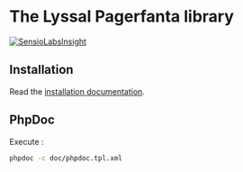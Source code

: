# The Lyssal Pagerfanta library

[![SensioLabsInsight](https://insight.sensiolabs.com/projects/5983d311-ba1b-4966-99cc-cb49d0ae9c88/small.png)](https://insight.sensiolabs.com/projects/5983d311-ba1b-4966-99cc-cb49d0ae9c88)


## Installation

Read the [installation documentation](doc/Installation.md).


## PhpDoc

Execute :

```sh
phpdoc -c doc/phpdoc.tpl.xml
```
